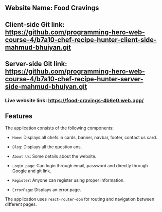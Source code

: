 ## Website Name: Food Cravings

## Client-side Git link: https://github.com/programming-hero-web-course-4/b7a10-chef-recipe-hunter-client-side-mahmud-bhuiyan.git

## Server-side Git link: https://github.com/programming-hero-web-course-4/b7a10-chef-recipe-hunter-server-side-mahmud-bhuiyan.git

### Live website link: https://food-cravings-4b6e0.web.app/

## Features

The application consists of the following components:

- `Home`: Displays all chefs in cards, banner, navbar, footer, contact us card.

- `Blog`: Displays all the question ans.

- `About Us`: Some details about the website.

- `Login page`: Can login through email, password and directly through Google and git link.

- `Register`: Anyone can register using proper information.

- `ErrorPage`: Displays an error page.

The application uses `react-router-dom` for routing and navigation between different pages.
